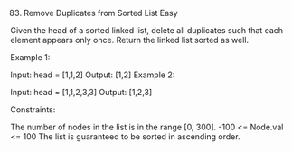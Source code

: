 83. Remove Duplicates from Sorted List
Easy

Given the head of a sorted linked list, delete all duplicates such that each element appears only once. Return the linked list sorted as well.

Example 1:


Input: head = [1,1,2]
Output: [1,2]
Example 2:


Input: head = [1,1,2,3,3]
Output: [1,2,3]


Constraints:

The number of nodes in the list is in the range [0, 300].
-100 <= Node.val <= 100
The list is guaranteed to be sorted in ascending order.
